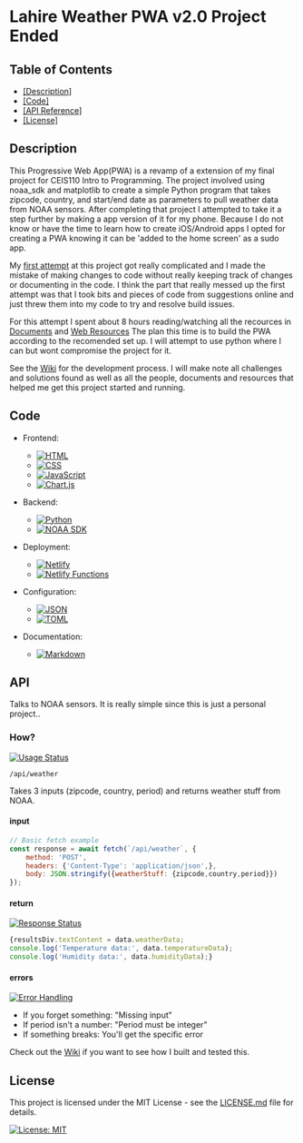 # Lahire Weather PWA v2.0 Project Ended

## Table of Contents

- [[Description]](#description)
- [[Code]](#code)
- [[API Reference]](#api)
- [[License]](#license)

## Description
This Progressive Web App(PWA) is a revamp of a extension of my final project for CEIS110 Intro to Programming. The project involved using noaa_sdk and matplotlib to create a simple Python program that takes zipcode, country, and start/end date as parameters to pull weather data from NOAA sensors. After completing that project I attempted to take it a step further by making a app version of it for my phone. Because I do not know or have the time to learn how to create iOS/Android apps I opted for creating a PWA knowing it can be 'added to the home screen' as a sudo app.

My [first attempt](https://github.com/jlahire/weather-pwa) at this project got really complicated and I made the mistake of making changes to code without really keeping track of changes or documenting in the code. I think the part that really messed up the first attempt was that I took bits and pieces of code from suggestions online and just threw them into my code to try and resolve build issues. 

For this attempt I spent about 8 hours reading/watching all the recources in [Documents](https://github.com/jlahire/weather-pwa-2/wiki/Documents) and [Web Resources](https://github.com/jlahire/weather-pwa-2/wiki/Web-Resources) The plan this time is to build the PWA according to the recomended set up. I will attempt to use python where I can but wont compromise the project for it.   

See the [Wiki](https://github.com/jlahire/weather-pwa-2/wiki) for the development process. I will make note all challenges and solutions found as well as all the people, documents and resources that helped me get this project started and running.

## Code

- Frontend:
  - [![HTML][HTML5]][HTML5-url]
  - [![CSS][CSS3]][CSS3-url]
  - [![JavaScript][JavaScript]][JavaScript-url]
  - [![Chart.js][Chartjs]][Chartjs-url]

- Backend:
  - [![Python][Python]][Python-url]
  - [![NOAA SDK][NOAA]][NOAA-url]

- Deployment:
  - [![Netlify][Netlify]][Netlify-url]
  - [![Netlify Functions][NetlifyFunctions]][NetlifyFunctions-url]

- Configuration:
  - [![JSON][JSON]][JSON-url]
  - [![TOML][TOML]][TOML-url]

- Documentation:
  - [![Markdown][Markdown]][Markdown-url]

[HTML5]: https://img.shields.io/badge/HTML-E34F26?style=for-the-badge&logo=html5&logoColor=white
[HTML5-url]: https://developer.mozilla.org/en-US/docs/Web/HTML
[CSS3]: https://img.shields.io/badge/CSS-1572B6?style=for-the-badge&logo=css3&logoColor=white
[CSS3-url]: https://developer.mozilla.org/en-US/docs/Web/CSS
[JavaScript]: https://img.shields.io/badge/JavaScript-F7DF1E?style=for-the-badge&logo=javascript&logoColor=black
[JavaScript-url]: https://developer.mozilla.org/en-US/docs/Web/JavaScript
[Chartjs]: https://img.shields.io/badge/Chart.js-FF6384?style=for-the-badge&logo=chart.js&logoColor=white
[Chartjs-url]: https://www.chartjs.org/
[Python]: https://img.shields.io/badge/Python-3776AB?style=for-the-badge&logo=python&logoColor=white
[Python-url]: https://www.python.org/
[NOAA]: https://img.shields.io/badge/NOAA_SDK-0077B5?style=for-the-badge&logo=noaa&logoColor=white
[NOAA-url]: https://github.com/paulokuong/noaa
[Netlify]: https://img.shields.io/badge/Netlify-00C7B7?style=for-the-badge&logo=netlify&logoColor=white
[Netlify-url]: https://www.netlify.com/
[NetlifyFunctions]: https://img.shields.io/badge/Netlify_Functions-00C7B7?style=for-the-badge&logo=netlify&logoColor=white
[NetlifyFunctions-url]: https://docs.netlify.com/functions/overview/
[JSON]: https://img.shields.io/badge/JSON-000000?style=for-the-badge&logo=json&logoColor=white
[JSON-url]: https://www.json.org/json-en.html
[TOML]: https://img.shields.io/badge/TOML-9C4121?style=for-the-badge&logo=toml&logoColor=white
[TOML-url]: https://toml.io/en/
[Markdown]: https://img.shields.io/badge/Markdown-000000?style=for-the-badge&logo=markdown&logoColor=white
[Markdown-url]: https://www.daringfireball.net/projects/markdown/



## API

Talks to NOAA sensors. It is really simple since this is just a personal project..

### How? 
[![Usage Status](https://img.shields.io/badge/Status-Active-blue)]()

`/api/weather`

Takes 3 inputs (zipcode, country, period) and returns weather stuff from NOAA.

#### input
```javascript
// Basic fetch example
const response = await fetch(`/api/weather`, {
    method: 'POST',
    headers: {'Content-Type': 'application/json',},
    body: JSON.stringify({weatherStuff: {zipcode,country,period}})
});
```

#### return
[![Response Status](https://img.shields.io/badge/Type-JSON-blue)]()
```javascript
{resultsDiv.textContent = data.weatherData;
console.log('Temperature data:', data.temperatureData);
console.log('Humidity data:', data.humidityData);} 
```

#### errors
[![Error Handling](https://img.shields.io/badge/Status-Implemented-green)]()
- If you forget something: "Missing input"
- If period isn't a number: "Period must be integer"
- If something breaks: You'll get the specific error

Check out the [Wiki](https://github.com/jlahire/weather-pwa-2/wiki) if you want to see how I built and tested this.


## License
This project is licensed under the MIT License - see the [LICENSE.md](LICENSE.md) file for details.

[![License: MIT](https://img.shields.io/badge/License-MIT-green.svg)](https://opensource.org/licenses/MIT)



[Work in Progress]: https://img.shields.io/badge/Status-Work%20in%20Progress-yellow
[Completed]: https://img.shields.io/badge/Status-Completed-green
